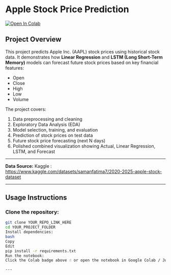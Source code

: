 # Apple Stock Price Prediction

[![Open In Colab](https://colab.research.google.com/assets/colab-badge.svg)](YOUR_COLAB_LINK_HERE)

## Project Overview

This project predicts Apple Inc. (AAPL) stock prices using historical stock data. It demonstrates how **Linear Regression** and **LSTM (Long Short-Term Memory)** models can forecast future stock prices based on key financial features:

- Open  
- Close  
- High  
- Low  
- Volume  

The project covers:

1. Data preprocessing and cleaning  
2. Exploratory Data Analysis (EDA)  
3. Model selection, training, and evaluation  
4. Prediction of stock prices on test data  
5. Future stock price forecasting (next N days)  
6. Polished combined visualization showing Actual, Linear Regression, LSTM, and Forecast  

---  

**Data Source:** Kaggle : https://www.kaggle.com/datasets/samanfatima7/2020-2025-apple-stock-dataset

---
## Usage Instructions

### Clone the repository:
```bash
git clone YOUR_REPO_LINK_HERE
cd YOUR_PROJECT_FOLDER
Install dependencies:
bash
Copy
Edit
pip install -r requirements.txt
Run the notebook:
Click the Colab badge above ☝️ or open the notebook in Google Colab / Jupyter and run all steps sequentially.

---

